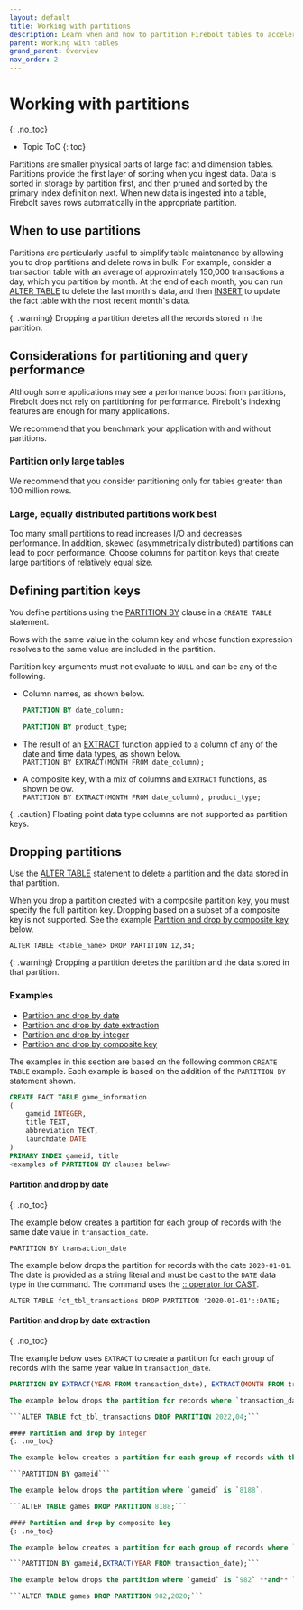 ```yaml
---
layout: default
title: Working with partitions
description: Learn when and how to partition Firebolt tables to accelerate query performance and simplify table maintenance.
parent: Working with tables
grand_parent: Overview
nav_order: 2
---
```


# Working with partitions
{: .no_toc}

* Topic ToC
{: toc}

Partitions are smaller physical parts of large fact and dimension tables. Partitions provide the first layer of sorting when you ingest data. Data is sorted in storage by partition first, and then pruned and sorted by the primary index definition next. When new data is ingested into a table, Firebolt saves rows automatically in the appropriate partition.

## When to use partitions

Partitions are particularly useful to simplify table maintenance by allowing you to drop partitions and delete rows in bulk. For example, consider a transaction table with an average of approximately 150,000 transactions a day, which you partition by month. At the end of each month, you can run [ALTER TABLE](../../sql_reference/commands/data-definition/alter-table.md) to delete the last month's data, and then [INSERT](../../sql_reference/commands/data-management/insert.md) to update the fact table with the most recent month's data.

{: .warning}
Dropping a partition deletes all the records stored in the partition.

## Considerations for partitioning and query performance

Although some applications may see a performance boost from partitions, Firebolt does not rely on partitioning for performance. Firebolt's indexing features are enough for many applications.

We recommend that you benchmark your application with and without partitions.

### Partition only large tables
We recommend that you consider partitioning only for tables greater than 100 million rows.

### Large, equally distributed partitions work best

Too many small partitions to read increases I/O and decreases performance. In addition, skewed (asymmetrically distributed) partitions can lead to poor performance. Choose columns for partition keys that create large partitions of relatively equal size.

## Defining partition keys

You define partitions using the [PARTITION BY](../sql_reference/commands/data-definition/create-fact-dimension-table.md#partition-by) clause in a `CREATE TABLE` statement.

Rows with the same value in the column key and whose function expression resolves to the same value are included in the partition.

Partition key arguments must not evaluate to `NULL` and can be any of the following.

* Column names, as shown below.  
  ```sql
  PARTITION BY date_column;
 
  PARTITION BY product_type;
  ```

* The result of an [EXTRACT](../../sql_reference/functions-reference/date-and-time/extract-new.md) function applied to a column of any of the date and time data types, as shown below.  
  ```PARTITION BY EXTRACT(MONTH FROM date_column);```

* A composite key, with a mix of columns and `EXTRACT` functions, as shown below.  
  ```PARTITION BY EXTRACT(MONTH FROM date_column), product_type;```
  
{: .caution}
Floating point data type columns are not supported as partition keys.

## Dropping partitions

Use the [ALTER TABLE](../../sql_reference/commands/data-definition/alter-table.md) statement to delete a partition and the data stored in that partition.

When you drop a partition created with a composite partition key, you must specify the full partition key. Dropping based on a subset of a composite key is not supported. See the example [Partition and drop by composite key](#partition-and-drop-by-composite-key) below.

```ALTER TABLE <table_name> DROP PARTITION 12,34;```

{: .warning}
Dropping a partition deletes the partition and the data stored in that partition.

### Examples

* [Partition and drop by date](#partition-and-drop-by-date)
* [Partition and drop by date extraction](#partition-and-drop-by-date-extraction)
* [Partition and drop by integer](#partition-and-drop-by-integer)
* [Partition and drop by composite key](#partition-and-drop-by-composite-key)

The examples in this section are based on the following common `CREATE TABLE` example. Each example is based on the addition of the `PARTITION BY` statement shown.

```sql
CREATE FACT TABLE game_information
(
    gameid INTEGER,
    title TEXT,
    abbreviation TEXT,
    launchdate DATE
)
PRIMARY INDEX gameid, title
<examples of PARTITION BY clauses below>
```

#### Partition and drop by date
{: .no_toc}

The example below creates a partition for each group of records with the same date value in `transaction_date`.

```PARTITION BY transaction_date```

The example below drops the partition for records with the date `2020-01-01`. The date is provided as a string literal and must be cast to the `DATE` data type in the command. The command uses the [:: operator for CAST](../sql_reference/operators.md#-operator-for-cast).

```ALTER TABLE fct_tbl_transactions DROP PARTITION '2020-01-01'::DATE;```

#### Partition and drop by date extraction
{: .no_toc}

The example below uses `EXTRACT` to create a partition for each group of records with the same year value in `transaction_date`.

```sql
PARTITION BY EXTRACT(YEAR FROM transaction_date), EXTRACT(MONTH FROM transaction_date);```

The example below drops the partition for records where `transaction_date` is `3`, which corresponds to the month of March. The month is specified as an integer in the command.

```ALTER TABLE fct_tbl_transactions DROP PARTITION 2022,04;```

#### Partition and drop by integer
{: .no_toc}

The example below creates a partition for each group of records with the same value for `gameid`.

```PARTITION BY gameid```

The example below drops the partition where `gameid` is `8188`.

```ALTER TABLE games DROP PARTITION 8188;```

#### Partition and drop by composite key
{: .no_toc}

The example below creates a partition for each group of records where `gameid` is the same value **and** `transaction_date` is the same year.

```PARTITION BY gameid,EXTRACT(YEAR FROM transaction_date);```

The example below drops the partition where `gameid` is `982` **and** `transaction_date` is `2020` .

```ALTER TABLE games DROP PARTITION 982,2020;```
